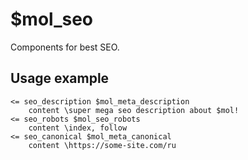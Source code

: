 # $mol_seo

Components for best SEO.

## Usage example

```
<= seo_description $mol_meta_description
	content \super mega seo description about $mol!
<= seo_robots $mol_seo_robots
	content \index, follow
<= seo_canonical $mol_meta_canonical
	content \https://some-site.com/ru
```
